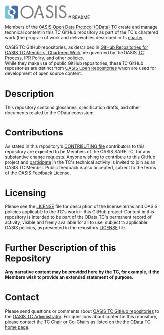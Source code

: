 <img src="/Converted-PNG.png" width="200">
# README

Members of the [OASIS Open Data Protocol (OData) TC](https://www.oasis-open.org/committees/odata) 
create and manage technical content in this TC GitHub repository as part of the TC's 
chartered work (the program of work and deliverables described in its 
[charter](https://www.oasis-open.org/committees/odata/charter.php).

OASIS TC GitHub repositories, as described in 
[GitHub Repositories for OASIS TC Members' Chartered Work](https://www.oasis-open.org/resources/tcadmin/github-repositories-for-oasis-tc-members-chartered-work)
are governed by the OASIS [TC Process](https://www.oasis-open.org/policies-guidelines/tc-process), 
[IPR Policy](https://www.oasis-open.org/policies-guidelines/ipr), and other policies.  
While they make use of public GitHub repositories, these TC GitHub repositories are distinct from
[OASIS Open Repositories](https://www.oasis-open.org/resources/open-repositories) which are 
used for development of open source content.

# Description

This repository contains glossaries, specification drafts, and other documents related to 
the OData ecosystem. 

# Contributions

As stated in this repository's [CONTRIBUTING file](https://github.com/oasis-tcs/odata/blob/master/CONTRIBUTING.md)
contributors to this repository are expected to be Members of the OASIS SARIF TC, for any 
substantive change requests.  Anyone wishing to contribute to this GitHub project and
[participate](https://www.oasis-open.org/join/participation-instructions)
in the TC's technical activity is invited to join as an OASIS TC Member.
Public feedback is also accepted, subject to the terms of the
[OASIS Feedback License](https://www.oasis-open.org/policies-guidelines/ipr#appendixa).

# Licensing

Please see the [LICENSE](https://github.com/oasis-tcs/odata/blob/master/LICENSE.md)
file for description of the license terms and OASIS policies applicable to the TC's work 
in this GitHub project. Content in this repository is intended to be part of the
OData TC's permanent record of activity, visible and freely available for all to use, 
subject to applicable OASIS policies, as presented in the repository 
[LICENSE](https://github.com/oasis-tcs/odata/blob/master/LICENSE.md) file.

# Further Description of this Repository

**Any narrative content may be provided here by the TC, for example, if the Members wish 
to provide an extended statement of purpose.**

# Contact

Please send questions or comments about 
[OASIS TC GitHub repositories](https://www.oasis-open.org/resources/tcadmin/github-repositories-for-oasis-tc-members-chartered-work)
to the [OASIS TC Administrator](mailto:tc-admin@oasis-open.org).  For questions about 
content in this repository, please contact the TC Chair or Co-Chairs as listed on the 
the [OData TC home page](https://www.oasis-open.org/committees/odata/). 
